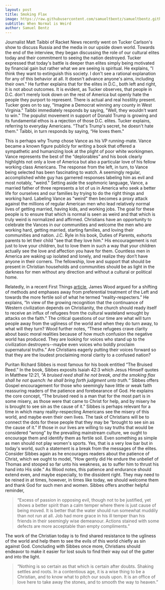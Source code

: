 ```yaml
---
layout: post
title: Smoking Flax
image: https://raw.githubusercontent.com/samueltbentz/samueltbentz.github.io/master/images/scythe.jpg
subtitle: When Normal is Weird
author: Samuel Bentz
---
```


Journalist Matt Taibbi of Racket News recently went on Tucker Carlson's show to discuss Russia and the media in our upside down world. Towards the end of the interview, they began discussing the role of our cultural elites today and their commitment to seeing the nation destroyed. Tucker expressed that today's battle is deeper than elites simply being motivated by financial gain but rather what we are seeing is spiritual. He explains, "I think they want to extinguish this society. I don't see a rational explanation for any of this behavior at all. It doesn't advance anyone's aims, including their own." He further explains that for the elites in D.C., both left and right, it is not about outcomes. It is evident, as Tucker observes, that people in D.C. don't merely look down on the rest of America but openly hate the people they purport to represent. There is actual and real hostility present. Tucker goes on to say, "Imagine a Democrat winning any county in West Virginia." Taibbi immediately responds by saying, "Well, they wouldn't want to win." The populist movement in support of Donald Trump is growing and its fundamental ethos is a rejection of those D.C. elites. Tucker explains, referring to everyday Americans. "That's Trump's secret, he doesn't hate them." Taibbi, in turn responds by saying, “He loves them."

This is perhaps why Trump chose Vance as his VP running-mate. Vance became a known figure publicly for writing a book that offered a sympathetic and humanizing look at the plight of poor white workingmen. Vance represents the best of the “deplorables” and his book clearly highlights not only a love of America but also a particular love of his fellow working class Americans. The response from the left, in turn, to Vance being selected has been fascinating to watch. A seemingly regular, accomplished white guy has garnered responses labeling him as evil and most notably, "weird." Setting aside the sophmoric language, Vance, a married father of three represents a lot of us in America who seek a better life for ourselves and our families by trying to do the right things and working hard. Labeling Vance as "weird" then becomes a proxy attack against the millions of regular American men who lead relatively normal lives of getting married, having kids, and working jobs. The goal for these people is to ensure that which is normal is seen as weird and that which is truly weird is normalized and affirmed. Christians have an opportunity to celebrate the Vances in our communities and welcome the men who are working hard, getting married, starting families, and loving their communities and nation. J.C. Ryle in his book, Duties of Parents, exhorts parents to let their child "see that they love him." His encouragement is not just to love your children, but to love them in such a way that your children actually see the love and affection you have for them. Countless men in America are waking up isolated and lonely, and realize they don’t have anyone in their corners. The fellowship, love and support that should be present in Christian households and communities should be as light in the darkness for men without any direction and without a cultural or political home.

Relatedly, in a recent First Things [article](https://www.firstthings.com/web-exclusives/2024/07/evangelicals-must-stop-their-preferential-treatment-of-the-left), James Wood argued for a shifting of methods and emphases away from preferential treatment of the Left and towards the more fertile soil of what he termed “reality-respecters.” He explains, “In view of the growing recognition that the continuance of Western civilization depends on Christianity, the church should ready itself to receive an influx of refugees from the cultural wasteland wrought by attacks on the faith.” The critical questions of our time are what will turn people away from the ugliness of the world and when they do turn away, to what will they turn? Wood further notes, “These refugees crave clarity about basic moral realities because of how much confusion the negative world has produced. They are looking for voices who stand up to the civilization destroyers--maybe even voices who boldly proclaim supernatural truths.” Are Christians eagerly putting their voices forward so that they are the loudest proclaiming moral clarity to a confused nation?

Puritan Richard Sibbes is most famous for his book entitled “The Bruised Reed.” In the book, Sibbes exposits Isaiah 42:3 which Jesus Himself quotes in Matthew 12:21, *“A bruised reed shall he not break, and the smoking flax shall he not quench: he shall bring forth judgment unto truth.“* Sibbes offers Gospel encouragement for those who seemingly have little or weak faith reassuring readers of the patience and forebearance of God. He explains the core concept, “The bruised reed is a man that for the most part is in some misery, as those were that came to Christ for help, and by misery he is brought to see sin as the cause of it.” Sibbes is perhaps relevant for a time in which many reality-respecting Americans see the misery of this world, and maybe even their own lives. The task of Christians will be to connect the dots for these people that they may be “brought to see sin as the cause of it.” If those in our lives are willing to say truths that would be considered “wrong” by the prevailing mainstream culture, we ought to encourage them and identify them as fertile soil. Even something as simple as men should not play women's sports. Yes, that is a very low bar but in today's world, such a statement is a break from the messages of the elites. Consider Sibbes again as he encourages readers about the patience of Christ, which we ought to model, “How gently did He endure the unbelief of Thomas and stooped so far unto his weakness, as to suffer him to thrust his hand into His side.” As Wood notes, this patience and endurance should extend even, and maybe especially, to the dissident right. They may need to be reined in at times, however, in times like today, we should welcome them and thank God for such men and women. Sibbes offers another helpful reminder, 
>“Excess of passion in opposing evil, though not to be justified, yet shows a better spirit than a calm temper where there is just cause of being moved. It is better that the water should run somewhat muddily than not run at all. Job had more grace in his ill temper than his friends in their seemingly wise demeanour. Actions stained with some defects are more acceptable than empty compliments.”

The work of the Christian today is to find shared resistance to the ugliness of the world and help them to see the evils of this world chiefly as sin against God. Concluding with Sibbes once more, Christians should endeavor to make it easier for lost souls to find their way out of the gutter and into the light.
>“Nothing is so certain as that which is certain after doubts. Shaking settles and roots. In a contentious age, it is a wise thing to be a Christian, and to know what to pitch our souls upon. It is an office of love here to take away the stones, and to smooth the  way to heaven.”
